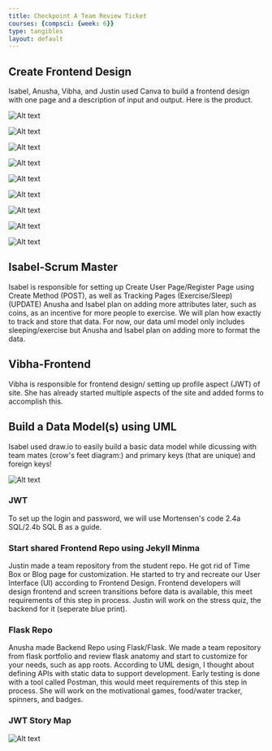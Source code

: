 ```yaml
---
title: Checkpoint A Team Review Ticket
courses: {compsci: {week: 6}}
type: tangibles
layout: default
---
```


## Create Frontend Design
Isabel, Anusha, Vibha, and Justin used Canva to build a frontend design with one page and a description of input and output.  Here is the product.

![Alt text](/frontTri2/images/HomePage.png)

![Alt text](/frontTri2/images/CreateUserPage.png)

![Alt text](/frontTri2/images/SleepTracker.png)

![Alt text](/frontTri2/images/StressTracker.png)

![Alt text](/frontTri2/images/WaterTracker.png)

![Alt text](/frontTri2/images/Login.png)

![Alt text](/frontTri2/images/ExerciseTracker.png)

![Alt text](/frontTri2/images/FoodTracker.png)

![Alt text](/frontTri2/images/InformationalPage.png)

## Isabel-Scrum Master

Isabel is responsible for setting up Create User Page/Register Page using Create Method (POST), as well as Tracking Pages (Exercise/Sleep)
(UPDATE) Anusha and Isabel  plan on adding more attributes later, such as coins, as an incentive for more people to exercise. We will plan how exactly to track and store that data. For now, our data uml model only includes sleeping/exercise but Anusha and Isabel  plan on adding more to format the data.

## Vibha-Frontend

Vibha is responsible for frontend design/ setting up profile aspect (JWT) of site. She has already started multiple aspects of the site and added forms to accomplish this. 


## Build a Data Model(s) using UML
Isabel used draw.io to easily build a basic data model while dicussing with  team mates (crow's feet diagram:) and primary keys (that are unique) and foreign keys!

![Alt text](/frontTri2/images/datamodel.png)

### JWT

To set up the login and password, we will use Mortensen's code 2.4a SQL/2.4b SQL B as a guide.

### Start shared Frontend Repo using  Jekyll Minma
Justin made a team repository from the student repo.  He got rid of Time Box or Blog page for customization. He started to try and recreate our  User Interface (UI) according to Frontend Design. Frontend developers will design frontend and screen transitions before data is available, this meet requirements of this step in process.  Justin will work on the stress quiz, the backend for it (seperate blue print).


### Flask Repo
Anusha  made  Backend Repo using Flask/Flask. We made a team repository from flask portfolio and review flask anatomy and start to customize for your needs, such as app roots.  According to UML design, I thought about defining APIs with static data to support development. Early testing is done with a tool called Postman, this would meet requirements of this step in process.  She will work on the motivational games, food/water tracker, spinners, and badges. 

### JWT Story Map

![Alt text](/frontTri2/images/storymap.png)